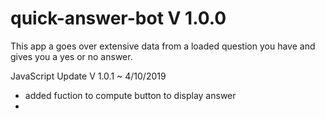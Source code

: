 # quick-answer-bot V 1.0.0
This app a goes over extensive data from a loaded question you have and gives you a yes or no answer.


JavaScript Update V 1.0.1 ~ 4/10/2019

  - added fuction to compute button to display answer
  - 
